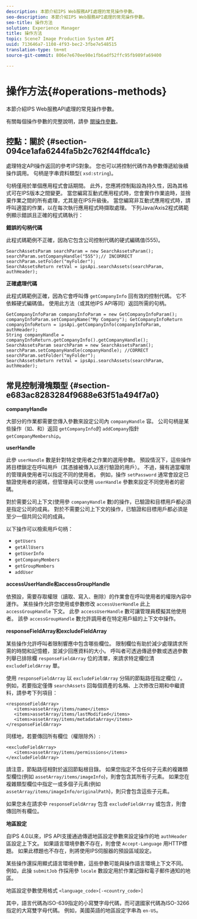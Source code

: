 ```yaml
---
description: 本節介紹IPS Web服務API處理的常見操作參數。
seo-description: 本節介紹IPS Web服務API處理的常見操作參數。
seo-title: 操作方法
solution: Experience Manager
title: 操作方法
topic: Scene7 Image Production System API
uuid: 713646a7-1108-4f93-bec2-3fbe7e548515
translation-type: tm+mt
source-git-commit: 806e7e670ee98e1fb6adf52ffc95fb989fa69400

---
```



# 操作方法{#operations-methods}

本節介紹IPS Web服務API處理的常見操作參數。

有關每個操作參數的完整說明，請參 [閱操作參數](/help/aem-ips-api/operations/c-operations-intro/c-methods/c-methods.md)。

## 控點：關於 {#section-094ce1afa6244fa5b2c762f44ffdca1c}

處理特定API操作返回的參考IPS對象。 您也可以將控制代碼作為參數傳遞給後續操作調用。 句柄是字串資料類型( `xsd:string`)。

句柄僅用於單個應用程式會話期間。 此外，您應將控制點設為持久性，因為其格式可在IPS版本之間變更。 當您編寫互動式應用程式時，您會實作作業逾時，並捨棄作業之間的所有處理，尤其是在IPS升級後。 當您編寫非互動式應用程式時，請呼叫適當的作業，以在每次執行應用程式時擷取處理。 下列Java/Axis2程式碼範例顯示錯誤且正確的程式碼執行：

**錯誤的句柄代碼**

此程式碼範例不正確，因為它包含公司控制代碼的硬式編碼值(555)。

```
SearchAssetsParam searchParam = new SearchAssetsParam(); searchParam.setCompanyHandle("555");// INCORRECT 
searchParam.setFolder("myFolder"); 
SearchAssetsReturn retVal = ipsApi.searchAssets(searchParam, authHeader);
```

**正確處理代碼**

此程式碼範例正確，因為它會呼叫傳 `getCompanyInfo` 回有效的控制代碼。 它不依賴硬式編碼值。 使用此方法（或其他IPS API等同）返回所需的句柄。

```
GetCompanyInfoParam companyInfoParam = new GetCompanyInfoParam(); 
companyInfoParam.setCompanyName("My Company"); GetCompanyInfoReturn companyInfoReturn = ipsApi.getCompanyInfo(companyInfoParam, authHeader); 
String companyHandle = companyInfoReturn.getCompanyInfo().getCompanyHandle(); 
SearchAssetsParam searchParam = new SearchAssetsParam(); searchParam.setCompanyHandle(companyHandle); //CORRECT 
searchParam.setFolder("myFolder"); 
SearchAssetsReturn retVal = ipsApi.searchAssets(searchParam, authHeader);
```

## 常見控制滑塊類型 {#section-e683ac8283284f9688e63f51a494f7a0}

**companyHandle**

大部分的作業都需要您傳入參數來設定公司內 `companyHandle` 容。 公司句柄是某些操作（如、和）返回 `getCompanyInfo`的 `addCompany`指針 `getCompanyMembership`。

**userHandle**

此參 `userHandle` 數是針對特定使用者之作業的選用參數。 預設情況下，這些操作將目標鎖定在呼叫用戶（其憑據被傳入以進行驗證的用戶）。 不過，擁有適當權限的管理員使用者可以指定不同的使用者。 例如，操作 `setPassword` 通常會設定已驗證使用者的密碼，但管理員可以使用 `userHandle` 參數來設定不同使用者的密碼。

對於需要公司上下文(使用參 `companyHandle` 數)的操作，已驗證和目標用戶都必須是指定公司的成員。 對於不需要公司上下文的操作，已驗證和目標用戶都必須是至少一個共同公司的成員。

以下操作可以檢索用戶句柄：

* `getUsers`
* `getAllUsers`
* `getUserInfo`
* `getCompanyMembers`
* `getGroupMembers`
* `addUser`

**accessUserHandle和accessGroupHandle**

依預設，需要存取權限（讀取、寫入、刪除）的作業會在呼叫使用者的權限內容中運作。 某些操作允許您使用或參數修改 `accessUserHandle` 此上 `accessGroupHandle` 下文。 此參 `accessUserHandle` 數可讓管理員模擬其他使用者。 該參 `accessGroupHandle` 數允許調用者在特定用戶組的上下文中操作。

**responseFieldArray和excludeFieldArray**

某些操作允許呼叫者限制響應中包含哪些欄位。 限制欄位有助於減少處理請求所需的時間和記憶體，並減少回應資料的大小。 呼叫者可透過傳遞參數或透過參數列舉已排除欄 `responseFieldArray` 位的清單，來請求特定欄位清 `excludeFieldArray` 單。

使用 `responseFieldArray` 以 `excludeFieldArray` 分隔的節點路徑指定欄位 `/`。 例如，若要指定僅傳 `searchAssets` 回每個資產的名稱、上次修改日期和中繼資料，請參考下列項目：

```
<responseFieldArray> 
   <items>assetArray/items/name</items> 
   <items>assetArray/items/lastModified</items> 
   <items>assetArray/items/metadataArray</items> 
</responseFieldArray>
```

同樣地，若要傳回所有欄位（權限除外）:

```
<excludeFieldArray> 
   <items>assetArray/items/permissions</items> 
</excludeFieldArray>
```

請注意，節點路徑相對於返回節點根目錄。 如果您指定不含任何子元素的複雜類型欄位(例如 `assetArray/items/imageInfo`)，則會包含其所有子元素。 如果您在複雜類型欄位中指定一或多個子元素(例如 `assetArray/items/imageInfo/originalPath`)，則只會包含這些子元素。

如果您未在請求中 `responseFieldArray` 包含 `excludeFieldArray` 或包含，則會傳回所有欄位。

**地區設定**

自IPS 4.0以來，IPS API支援通過傳遞地區設定參數來設定操作的地 `authHeader` 區設定上下文。 如果語言環境參數不存在，則會使 `Accept-Language` 用HTTP標題。 如果此標題也不存在，則將使用IPS伺服器的預設區域設定。

某些操作還採用顯式語言環境參數，這些參數可能與操作語言環境上下文不同。 例如，此操 `submitJob` 作採用參 `locale` 數設定用於作業記錄和電子郵件通知的地區。

地區設定參數使用格式 `<language_code>[-<country_code>]`

其中，語言代碼為ISO-639指定的小寫雙字母代碼，而可選國家代碼為ISO-3266指定的大寫雙字母代碼。 例如，美國英語的地區設定字串為 `en-US`。
